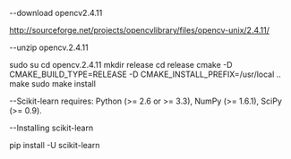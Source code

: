  
--download opencv2.4.11 

http://sourceforge.net/projects/opencvlibrary/files/opencv-unix/2.4.11/

--unzip opencv.2.4.11


sudo su
cd opencv.2.4.11
mkdir release
cd release
cmake -D CMAKE_BUILD_TYPE=RELEASE -D CMAKE_INSTALL_PREFIX=/usr/local ..
make
sudo make install



--Scikit-learn requires:
	Python (>= 2.6 or >= 3.3),
	NumPy (>= 1.6.1),
	SciPy (>= 0.9).


--Installing scikit-learn

pip install -U scikit-learn
